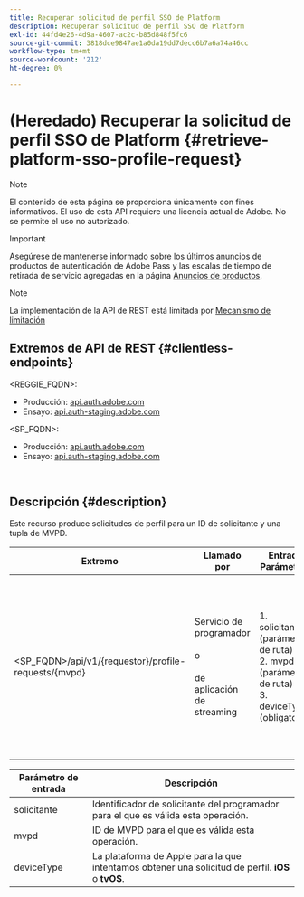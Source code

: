 ```yaml
---
title: Recuperar solicitud de perfil SSO de Platform
description: Recuperar solicitud de perfil SSO de Platform
exl-id: 44fd4e26-4d9a-4607-ac2c-b85d848f5fc6
source-git-commit: 3818dce9847ae1a0da19dd7decc6b7a6a74a46cc
workflow-type: tm+mt
source-wordcount: '212'
ht-degree: 0%

---
```


# (Heredado) Recuperar la solicitud de perfil SSO de Platform {#retrieve-platform-sso-profile-request}

>[!NOTE]
>
>El contenido de esta página se proporciona únicamente con fines informativos. El uso de esta API requiere una licencia actual de Adobe. No se permite el uso no autorizado.

>[!IMPORTANT]
>
> Asegúrese de mantenerse informado sobre los últimos anuncios de productos de autenticación de Adobe Pass y las escalas de tiempo de retirada de servicio agregadas en la página [Anuncios de productos](/help/authentication/product-announcements.md).

>[!NOTE]
>
> La implementación de la API de REST está limitada por [Mecanismo de limitación](/help/authentication/integration-guide-programmers/throttling-mechanism.md)

## Extremos de API de REST {#clientless-endpoints}

&lt;REGGIE_FQDN>:

* Producción: [api.auth.adobe.com](http://api.auth.adobe.com/)
* Ensayo: [api.auth-staging.adobe.com](http://api.auth-staging.adobe.com/)

&lt;SP_FQDN>:

* Producción: [api.auth.adobe.com](http://api.auth.adobe.com/)
* Ensayo: [api.auth-staging.adobe.com](http://api.auth-staging.adobe.com/)

</br>

## Descripción {#description}

Este recurso produce solicitudes de perfil para un ID de solicitante y una tupla de MVPD.


| Extremo | Llamado </br> por | Entrada   </br>Parámetros | Método HTTP </br> | Respuesta | Respuesta HTTP </br> |
| --- | --- | --- | --- | --- | --- |
| &lt;SP_FQDN>/api/v1/{requestor}/profile-requests/{mvpd} | Servicio de programador </br></br>o</br></br>de aplicación de streaming | 1. solicitante (parámetro de ruta)</br>2. mvpd (parámetro de ruta)</br>3. deviceType (obligatorio) | GET | El Content-Type de respuesta será application/octet-stream, ya que la carga útil real es opaca para la aplicación cliente.</br></br>La aplicación debe reenviar la respuesta al motor de SSO de Platform</br></br>para obtener un SSO de perfil. | 200 - Éxito   </br>400 - Solicitud incorrecta |


| Parámetro de entrada | Descripción |
| --------------- | -------------------------------------------------------------------------------------------------------- |
| solicitante | Identificador de solicitante del programador para el que es válida esta operación. |
| mvpd | ID de MVPD para el que es válida esta operación. |
| deviceType | La plataforma de Apple para la que intentamos obtener una solicitud de perfil.  **iOS** o **tvOS**. |
